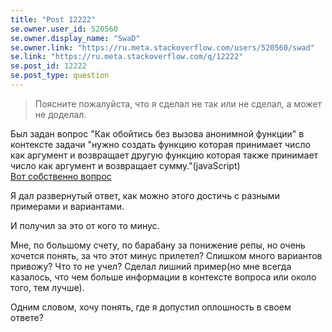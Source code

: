 ```yaml
---
title: "Post 12222"
se.owner.user_id: 520560
se.owner.display_name: "SwaD"
se.owner.link: "https://ru.meta.stackoverflow.com/users/520560/swad"
se.link: "https://ru.meta.stackoverflow.com/q/12222"
se.post_id: 12222
se.post_type: question
---
```

<blockquote>
<p>Поясните пожалуйста, что я сделал не так или не сделал, а может не доделал.</p>
</blockquote>
<p>Был задан вопрос &quot;Как обойтись без вызова анонимной функции&quot; в контексте задачи &quot;нужно создать функцию которая принимает число как аргумент и возвращает другую функцию которая также принимает число как аргумент и возвращает сумму.&quot;(javaScript) <br />
<a href="https://ru.stackoverflow.com/questions/1466364/callback-%d0%bf%d0%b0%d1%80%d0%b0%d0%bc%d0%b5%d1%82%d1%80%d1%8b-%d0%b7%d0%b0%d0%bc%d1%8b%d0%ba%d0%b0%d0%bd%d0%b8%d0%b5-%d0%b2-%d0%b3%d0%be%d0%bb%d0%be%d0%b2%d0%b5">Вот собственно вопрос</a></p>
<p>Я дал развернутый ответ, как можно этого достичь с разными примерами и вариантами.</p>
<p>И получил за это от кого то минус.</p>
<p>Мне, по большому счету, по барабану за понижение репы, но очень хочется понять, за что этот минус прилетел?
Слишком много вариантов привожу? Что то не учел? Сделал лишний пример(но мне всегда казалось, что чем больше информации в контексте вопроса или около того, тем лучше).</p>
<p>Одним словом, хочу понять, где я допустил оплошность в своем ответе?</p>
